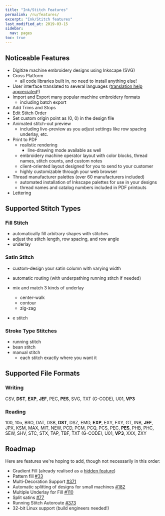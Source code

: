 ```yaml
---
title: "Ink/Stitch Features"
permalink: /ru/features/
excerpt: "Ink/Stitch features"
last_modified_at: 2019-03-15
sidebar:
  nav: pages
toc: true
---
```

## Noticeable Features
* Digitize machine embroidery designs using Inkscape (SVG)
* Cross Platform
  * all code libraries built in, no need to install anything else!
* User interface translated to several languages ([translation help appreciated](https://crowdin.com/project/inkstitch)!)
* Import and Export many popular machine embroidery formats
  * including batch export 
* Add Trims and Stops
* Edit Stitch Order
* Set custom origin point as (0, 0) in the design file
* Animated stitch-out preview
  * including live-preview as you adjust settings like row spacing underlay, etc.
* Print to PDF
  * realistic rendering
    * line-drawing mode available as well
  * embroidery machine operator layout with color blocks, thread names, stitch counts, and custom notes
  * client-oriented layout designed for you to send to your customer
  * highly customizable through your web browser
* Thread manufacturer palettes (over 60 manufacturers included)
  * automated installation of Inkscape palettes for use in your designs
  * thread names and catalog numbers included in PDF printouts
* Lettering

## Supported Stitch Types

### Fill Stitch
* automatically fill arbitrary shapes with stitches
* adjust the stitch length, row spacing, and row angle
* underlay

### Satin Stitch
* custom-design your satin column with varying width
* automatic routing (with underpathing running stitch if needed)
* mix and match 3 kinds of underlay
  * center-walk
  * contour
  * zig-zag

* e stitch

### Stroke Type Stitches
* running stitch
* bean stitch
* manual stitch
  * each stitch exactly where you want it

## Supported File Formats

### Writing
CSV, **DST**, **EXP**, **JEF**, PEC, **PES**, SVG, TXT (G-CODE), U01, **VP3**

### Reading
100, 10o, BRO, DAT, DSB, **DST**, DSZ, EMD, **EXP**, EXY, FXY, GT, INB, **JEF**, JPX, KSM, MAX, MIT, NEW, PCD, PCM, PCQ, PCS, PEC, **PES**, PHB, PHC, SEW, SHV, STC, STX, TAP, TBF, TXT (G-CODE), U01, **VP3**, XXX, ZXY

## Roadmap

Here are features we're hoping to add, though not necessarily in this order:

* Gradient Fill (already realised as a [hidden feature](https://github.com/inkstitch/inkstitch/pull/108#issuecomment-369444197))
* Pattern fill [#33](https://github.com/inkstitch/inkstitch/issues/33)
* Multi-Decoration Support [#371](https://github.com/inkstitch/inkstitch/issues/371)
* Automatic splitting of designs for small machines [#182](https://github.com/inkstitch/inkstitch/issues/182)
* Multiple Underlay for Fill [#110](https://github.com/inkstitch/inkstitch/issues/110)
* Split satins [#77](https://github.com/inkstitch/inkstitch/issues/77)
* Running Stitch Autoroute [#373](https://github.com/inkstitch/inkstitch/issues/373)
* 32-bit Linux support (build engineers needed!)

